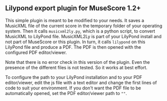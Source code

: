 Lilypond export plugin for MuseScore 1.2+
-----

This simple plugin is meant to be modified to your needs. It saves a MusicXML file of the current score in the temporary folder of your operating system. Then it calls `musicxml2ly.py`, which is a python script, to convert MusicXML to LilyPond file. MusicXML2Ly is part of your LilyPond install and not part of MuseScore or this plugin. In turn, it calls `lilypond` on this LilyPond file and produce a PDF. The PDF is then opened with the configured PDF editor/viewer.

Note that there is no error check in this version of the plugin. Even the presence of the different files is not tested. So it works at best effort.

To configure the path to your LilyPond installation and to your PDF editor/viewer, edit the js file with a text editor and change the first lines of code to suit your environment. If you don't want the PDF file to be automatically opened, set the PDF editor/viewer path to `""`.
